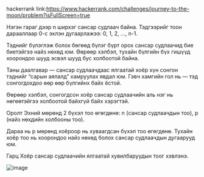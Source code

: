 hackerrank link:https://www.hackerrank.com/challenges/journey-to-the-moon/problem?isFullScreen=true

Нэгэн гараг дээр n ширхэг сансар судлаач байна. Тэдгээрийг тоон дарааллаар 0-с эхлэн дугаарлажээ: 0, 1, 2, ..., n-1.

Тэднийг бүлэглэж болох бөгөөд бүлэг бүрт орох сансар судлаачид бие биетэйгээ найз нөхөд юм. Өөрөөр хэлбэл, тухайн бүлгийн бүх гишүүд хоорондоо шууд эсвэл шууд бус холбоотой байна.

Таны даалгавар — сансар судлаачдаас ялгаатай хоёр хүн сонгон тэднийг “сарын аялалд” хамруулах явдал юм. Гэвч хамгийн гол нь — тэд сонгогдохдоо өөр өөр бүлгийнх байх ёстой.

Өөрөөр хэлбэл, сонгогдсон хоёр сансар судлаачийн аль нэг нь нөгөөтэйгээ холбоотой байхгүй байх хэрэгтэй.

Оролт
Эхний мөрөнд 2 бүхэл тоо өгөгдөнө: n (сансар судлаачдын тоо), p (найз нөхдийн холбооны тоо).

Дараа нь p мөрөнд хоёроор нь хуваагдсан бүхэл тоо өгөгдөнө. Тухайн хоёр тоо нь хоорондоо найз нөхөд болох сансар судлаачдын дугаарууд юм.

Гарц
Хоёр сансар судлаачийн ялгаатай хувилбаруудын тоог хэвлэнэ.

![image](https://github.com/user-attachments/assets/52de264f-3bf5-44e2-bc60-d8e48cf484ce)

